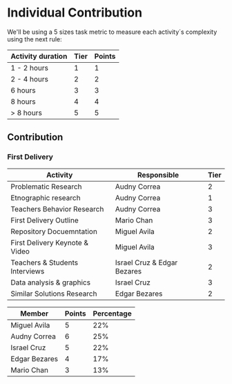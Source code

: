 # Individual Contribution

We'll be using a 5 sizes task metric to measure each activity´s complexity using the next rule:

| Activity duration | Tier | Points |
| ----------------- | ---- | ------ |
| 1 - 2 hours       | 1    | 1      |
| 2 - 4 hours       | 2    | 2      |
| 6 hours           | 3    | 3      |
| 8 hours           | 4    | 4      |
| > 8 hours         | 5    | 5      |

## Contribution

### First Delivery


| Activity                       | Responsible                 | Tier |
| ------------------------------ | --------------------------- | ---- |
| Problematic Research           | Audny Correa                | 2    |
| Etnographic research           | Audny Correa                | 1    |
| Teachers Behavior Research     | Audny Correa                | 3    |
| First Delivery Outline         | Mario Chan                  | 3    |
| Repository Docuemntation       | Miguel Avila                | 2    |
| First Delivery Keynote & Video | Miguel Avila                | 3    |
| Teachers & Students Interviews | Israel Cruz & Edgar Bezares | 2    |
| Data analysis & graphics       | Israel Cruz                 | 3    |
| Similar Solutions Research     | Edgar Bezares               | 2    |

| Member        | Points | Percentage |
| ------------- | ------ | ---------- |
| Miguel Avila  | 5      | 22%        |
| Audny Correa  | 6      | 25%        |
| Israel Cruz   | 5      | 22%        |
| Edgar Bezares | 4      | 17%        |
| Mario Chan    | 3      | 13%        |